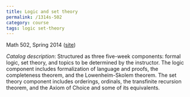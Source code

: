 ```yaml
---
title: Logic and set theory
permalink: /1314s-502
category: course
tags: logic set-theory
---
```


Math 502, Spring 2014 ([site](http://math.boisestate.edu/m502))<!--more-->

*Catalog description*: Structured as three five-week components: formal logic, set theory, and topics to be determined by the instructor. The logic component includes formalization of language and proofs, the completeness theorem, and the Lowenheim-Skolem theorem. The set theory component includes orderings, ordinals, the transfinite recursion theorem, and the Axiom of Choice and some of its equivalents.
